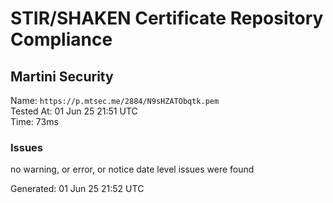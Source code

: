 # STIR/SHAKEN Certificate Repository Compliance

## Martini Security

Name: `https://p.mtsec.me/2884/N9sHZATObqtk.pem`\
Tested At: 01 Jun 25 21:51 UTC\
Time: 73ms

### Issues

no warning, or error, or notice date level issues were found

Generated: 01 Jun 25 21:52 UTC